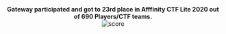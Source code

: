 <center>
<b>Gateway participated and got to 23rd place in Afffinity CTF Lite 2020 out of 690 Players/CTF teams.</b>
<br>
<img scr="https://i.imgur.com/CR9Pxhu.png" alt="score"></center>

